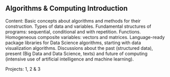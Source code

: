 <div align="justified">  
  
## Algorithms & Computing Introduction

Content:
Basic concepts about algorithms and methods for their construction. Types of data and variables. Fundamental structures of programs: sequential, conditional and with repetition. Functions. Homogeneous composite variables: vectors and matrices. Language-ready package libraries for Data Science algorithms, starting with data visualization algorithms. Discussions about the past (structured data), present (Big Data and Data Science, texts) and future of computing (intensive use of artificial intelligence and machine learning).

Projects: 1, 2 & 3

